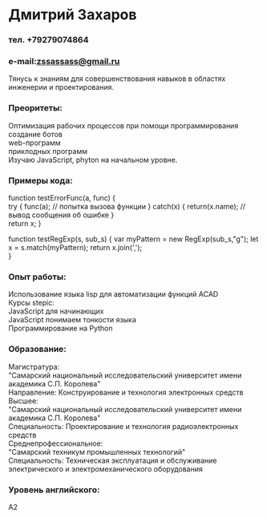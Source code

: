 # Дмитрий Захаров  
### тел. +79279074864  
### e-mail:zssassass@gmail.ru  
Тянусь к знаниям для совершенствования навыков в областях инженерии и проектирования.  
### Преоритеты:   
Оптимизация рабочих процессов при помощи программирования  
создание ботов   
web-программ   
приклодных программ  
Изучаю JavaScript, phyton на начальном уровне.  
### Примеры кода:  
function testErrorFunc(a, func) {         
try {
   func(a);    //  попытка вызова функции
} catch(x) {
    return(x.name);                 // вывод сообщения об ошибке
}   
    return x;
}  

function testRegExp(s, sub_s) {
var myPattern = new RegExp(sub_s,"g");
let x = s.match(myPattern);
return x.join(',');  
}  
### Опыт работы:  
Использование языка lisp для автоматизации функций ACAD  
Курсы stepic:  
JavaScript для начинающих  
JavaScript понимаем тонкости языка  
Программирование на Python  

### Образование:  
Магистратура:   
"Самарский национальный исследовательский университет имени академика С.П. Королева"   
Направление: Конструирование и технология электронных средств  
Высшее:   
"Самарский национальный исследовательский университет имени академика С.П. Королева"   
Специальность: Проектирование и технология радиоэлектронных средств  
Среднепрофессиональное:  
"Самарский техникум промышленных технологий"  
Специальность: Техническая эксплуатация и обслуживание электрического и электромеханического оборудования  

### Уровень английского:  
A2
